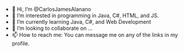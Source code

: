 - 👋 Hi, I’m @CarlosJamesAlanano
- 👀 I’m interested in programming in Java, C#, HTML, and JS.
- 🌱 I’m currently learning Java, C#, and Web Development
- 💞️ I’m looking to collaborate on ...
- 📫 How to reach me: You can message me on any of the links in my profile.

<!---
CarlosJamesAlanano/CarlosJamesAlanano is a ✨ special ✨ repository because its `README.md` (this file) appears on your GitHub profile.
You can click the Preview link to take a look at your changes.
--->
